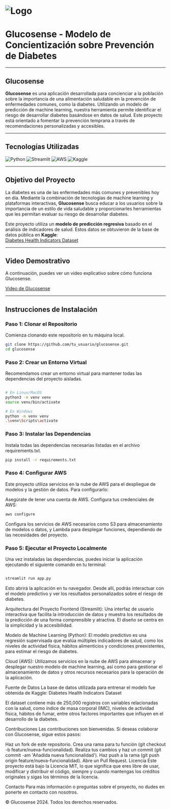 
# <img src="src/assets/images/logo-glucosense.png" alt="Logo" style="vertical-align: middle;">
# **Glucosense - Modelo de Concientización sobre Prevención de Diabetes**

---

## **Glucosense**  
**Glucosense** es una aplicación desarrollada para concienciar a la población sobre la importancia de una alimentación saludable en la prevención de enfermedades comunes, como la diabetes. Utilizando un modelo de predicción de machine learning, nuestra herramienta permite identificar el riesgo de desarrollar diabetes basándose en datos de salud. Este proyecto está orientado a fomentar la prevención temprana a través de recomendaciones personalizadas y accesibles.

---

## **Tecnologías Utilizadas**

![Python](https://img.shields.io/badge/Python-3670A0?style=for-the-badge&logo=python&logoColor=ffdd54)
![Streamlit](https://img.shields.io/badge/Streamlit-FF4B4B?style=for-the-badge&logo=streamlit&logoColor=white)
![AWS](https://img.shields.io/badge/AWS-FF9900?style=for-the-badge&logo=amazon-aws&logoColor=white)
![Kaggle](https://img.shields.io/badge/Kaggle-20BEFF?style=for-the-badge&logo=kaggle&logoColor=white)

---

## **Objetivo del Proyecto**
La diabetes es una de las enfermedades más comunes y prevenibles hoy en día. Mediante la combinación de tecnologías de machine learning y plataformas interactivas, **Glucosense** busca educar a los usuarios sobre la importancia de un estilo de vida saludable y proporcionarles herramientas que les permitan evaluar su riesgo de desarrollar diabetes.

Este proyecto utiliza un **modelo de predicción regresiva** basado en el análisis de indicadores de salud. Estos datos se obtuvieron de la base de datos pública en **Kaggle**:  
[Diabetes Health Indicators Dataset](https://www.kaggle.com/datasets/alexteboul/diabetes-health-indicators-dataset?select=diabetes_binary_health_indicators_BRFSS2015.csv)

---

## **Video Demostrativo**
A continuación, puedes ver un video explicativo sobre cómo funciona Glucosense.

[Video de Glucosense](./src/assets/videos/demo.mp4)

---

## **Instrucciones de Instalación**

### **Paso 1: Clonar el Repositorio**
Comienza clonando este repositorio en tu máquina local.

```bash
git clone https://github.com/tu_usuario/glucosense.git
cd glucosense
```

### **Paso 2: Crear un Entorno Virtual**
Recomendamos crear un entorno virtual para mantener todas las dependencias del proyecto aisladas.

```bash

# En Linux/MacOS
python3 -m venv venv
source venv/bin/activate

# En Windows
python -m venv venv
.\venv\Scripts\activate
```

### **Paso 3: Instalar las Dependencias**
Instala todas las dependencias necesarias listadas en el archivo requirements.txt.

```bash
pip install -r requirements.txt
```

### **Paso 4: Configurar AWS**
Este proyecto utiliza servicios en la nube de AWS para el despliegue de modelos y la gestión de datos. Para configurarlo:

Asegúrate de tener una cuenta de AWS.
Configura tus credenciales de AWS:
```bash
aws configure
```

Configura los servicios de AWS necesarios como S3 para almacenamiento de modelos o datos, y Lambda para desplegar funciones, dependiendo de las necesidades del proyecto.
### **Paso 5: Ejecutar el Proyecto Localmente**
Una vez instaladas las dependencias, puedes iniciar la aplicación ejecutando el siguiente comando en tu terminal:

```bash

streamlit run app.py
```

Esto abrirá la aplicación en tu navegador. Desde allí, podrás interactuar con el modelo predictivo y ver los resultados personalizados sobre el riesgo de diabetes.

Arquitectura del Proyecto
Frontend (Streamlit): Una interfaz de usuario interactiva que facilita la introducción de datos y muestra los resultados de la predicción de una forma comprensible y atractiva. El diseño se centra en la simplicidad y la accesibilidad.

Modelo de Machine Learning (Python): El modelo predictivo es una regresión supervisada que evalúa múltiples indicadores de salud, como los niveles de actividad física, hábitos alimenticios y condiciones preexistentes, para estimar el riesgo de diabetes.

Cloud (AWS): Utilizamos servicios en la nube de AWS para almacenar y desplegar nuestro modelo de machine learning, así como para gestionar el almacenamiento de datos y otros recursos necesarios para la operación de la aplicación.

Fuente de Datos
La base de datos utilizada para entrenar el modelo fue obtenida de Kaggle:
Diabetes Health Indicators Dataset

El dataset contiene más de 250,000 registros con variables relacionadas con la salud, como índice de masa corporal (IMC), niveles de actividad física, hábitos de fumar, entre otros factores importantes que influyen en el desarrollo de la diabetes.

Contribuciones
Las contribuciones son bienvenidas. Si deseas colaborar con Glucosense, sigue estos pasos:

Haz un fork de este repositorio.
Crea una rama para tu función (git checkout -b feature/nueva-funcionalidad).
Realiza tus cambios y haz un commit (git commit -am 'Añadida nueva funcionalidad').
Haz push a la rama (git push origin feature/nueva-funcionalidad).
Abre un Pull Request.
Licencia
Este proyecto está bajo la Licencia MIT, lo que significa que eres libre de usar, modificar y distribuir el código, siempre y cuando mantengas los créditos originales y sigas los términos de la licencia.

Contacto
Para más información o preguntas sobre el proyecto, no dudes en ponerte en contacto con nosotros.

© Glucosense 2024. Todos los derechos reservados.
